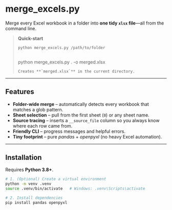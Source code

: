 # merge_excels.py

Merge every Excel workbook in a folder into **one tidy `xlsx` file**—all from the command line.

> **Quick-start**  
> ```bash
> python merge_excels.py /path/to/folder
> ```
> > ```bash
> python merge_excels.py . -o merged.xlsx
> ```  
> Creates **`merged.xlsx`** in the current directory.

---

## Features
- **Folder-wide merge** – automatically detects every workbook that matches a glob pattern.  
- **Sheet selection** – pull from the first sheet (`0`) or any sheet name.  
- **Source tracing** – inserts a `__source_file` column so you always know where each row came from.  
- **Friendly CLI** – progress messages and helpful errors.  
- **Tiny footprint** – pure *pandas* + *openpyxl* (no heavy Excel automation).

---

## Installation
Requires **Python 3.8+**.

```bash
# 1. (Optional) Create a virtual environment
python -m venv .venv
source .venv/bin/activate   # Windows: .venv\Scripts\activate

# 2. Install dependencies
pip install pandas openpyxl
